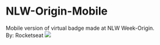 <h1> NLW-Origin-Mobile </h1>
Mobile version of virtual badge made at NLW Week-Origin. <br>
By: Rocketseat 
<img src="https://imgur.com/MYkLXfS.jpg"/>
